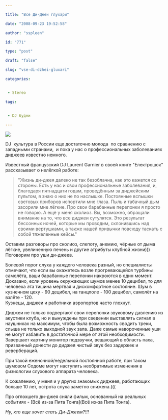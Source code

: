 ```yaml
---

title: "Все Ди-Джеи глухари"

date: "2008-09-23 19:52:58"

author: "sspleen"

id: "771"

type: "post"

draft: "false"

slug: "vse-di-dzhei-gluxari"

categories:


 - Stereo

tags:


 - DJ будни

---
```

[![](/uploads/2012/05/hearing_dj.jpg)](/2008/09/vse-di-dzhei-gluxari/hearing_dj/)  
  
DJ  культура в России еще достаточно молода  по сравнению с западными странами,  и пока у нас о профессиональных заболеваниях диджеев известно немного.  
  
Известный французский DJ Laurent Garnier в своей книге "Електрошок" рассказывает о нелёгкой работе:  

> "Жизнь ди-джея далеко не так безоблачна, как это кажется со стороны. Есть у нас и свои профессиональные заболевания, и, благодаря пятнадцати годам, проведённым за диджейским пультом, я знаю о них не по наслышке. Постоянные вспышки световых приборов испортили мне глаза. Пыль и табачный дым засорили мне лёгкие. Про свои барабанные перепонки я просто не говорю. А ещё у меня сколиоз. Вы, возможно, обращали внимание на то, что все диджеи сутулятся. Это результат бессонных ночей, которые мы проводим, склонившись над своими вертушками, а также нашей привычки повсюду таскать с собой тяжеленные кейсы."

  
Оставим разговоры про сколиоз, слепоту, анемию, чёрные от дыма лёгкие, увеличенную печень и другие атрибуты клубной жизни))) Поговорим про уши ди-джеев.  
  
Болевой порог слуха у каждого человека разный, но специалисты отмечают, что если вы окажетесь возле прогревающейся турбины самолёта, ваши барабанные перепонки накроются в один момент.  
Доказано, если уровень окружающих шумов менее 10 децибел, то для человека эта тишина мёртвая и дискомфортное состояние. Шум в кузнечном цеху - 90 децибел, на танцполе - 100 децибел, самолёт на взлёте - 120.  
Кузнецы, диджеи и работники аэропортов часто глохнут.  
  
Диджеи не только подвергают свои перепонки звуковому давлению из акустики клуба, но и вынуждены при сведении выставлять сигнал в наушниках на максимум, чтобы была возможность сводить треки, слыша не только выходной звук зала. Даже самые навороченные уши не могут избавить в достаточной мере от этой необходимости.  
Завершает картину монитор подзвучки, вещающий в область паха, призванный донести до диджея чистый звук без задержек и ревербераций.  
  
При такой еженочной/недельной постоянной работе, при таком шумовом Содоме могут наступить необратимые изменения в физиологии слухового аппарата человека.  
  
К сожалению, у меня и у других знакомых диджеев, работающих больше 10 лет, острота слуха заметно снижена.(((  
  
Про оглохшего ди-джея сняли фильм, основанный на реальных событиях - [Всё из-за Пита Тонга](Всё из-за Пита Тонга).  
  
_Ну, кто еще хочет стать Ди-Джеем?!!!_